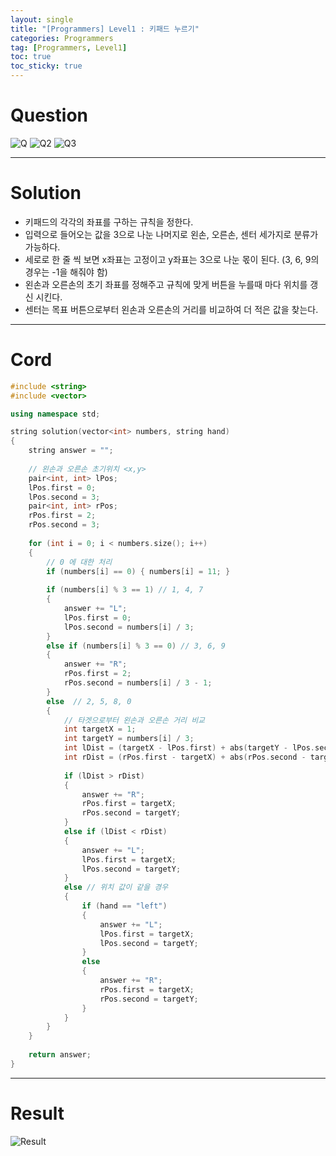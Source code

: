 ```yaml
---
layout: single
title: "[Programmers] Level1 : 키패드 누르기"
categories: Programmers
tag: [Programmers, Level1]
toc: true
toc_sticky: true
---
```


# Question
![Q](https://user-images.githubusercontent.com/97664446/194706111-737db035-4af5-4ee4-9c62-2fcda10d2f22.PNG)
![Q2](https://user-images.githubusercontent.com/97664446/194706114-937d73e3-328a-4b22-98da-f68ee7aead07.PNG)
![Q3](https://user-images.githubusercontent.com/97664446/194706115-07f7da2d-fd07-4662-bea8-fdedbde83869.PNG)

***

# Solution
- 키패드의 각각의 좌표를 구하는 규칙을 정한다.
- 입력으로 들어오는 값을 3으로 나눈 나머지로 왼손, 오른손, 센터 세가지로 분류가 가능하다.
- 세로로 한 줄 씩 보면 x좌표는 고정이고 y좌표는 3으로 나눈 몫이 된다. (3, 6, 9의 경우는 -1을 해줘야 함)
- 왼손과 오른손의 초기 좌표를 정해주고 규칙에 맞게 버튼을 누를때 마다 위치를 갱신 시킨다.
- 센터는 목표 버튼으로부터 왼손과 오른손의 거리를 비교하여 더 적은 값을 찾는다.

***

# Cord
```c++
#include <string>
#include <vector>

using namespace std;

string solution(vector<int> numbers, string hand) 
{
    string answer = "";
    
    // 왼손과 오른손 초기위치 <x,y>
    pair<int, int> lPos;
    lPos.first = 0;
    lPos.second = 3;
    pair<int, int> rPos;
    rPos.first = 2;
    rPos.second = 3;
    
    for (int i = 0; i < numbers.size(); i++)
    {   
        // 0 에 대한 처리
        if (numbers[i] == 0) { numbers[i] = 11; } 
        
        if (numbers[i] % 3 == 1) // 1, 4, 7
        {
            answer += "L";
            lPos.first = 0;
            lPos.second = numbers[i] / 3;
        }
        else if (numbers[i] % 3 == 0) // 3, 6, 9
        {
            answer += "R";
            rPos.first = 2;
            rPos.second = numbers[i] / 3 - 1;
        }
        else  // 2, 5, 8, 0
        {
            // 타겟으로부터 왼손과 오른손 거리 비교
            int targetX = 1; 
            int targetY = numbers[i] / 3;
            int lDist = (targetX - lPos.first) + abs(targetY - lPos.second);
            int rDist = (rPos.first - targetX) + abs(rPos.second - targetY);
            
            if (lDist > rDist)
            {
                answer += "R";
                rPos.first = targetX;
                rPos.second = targetY;
            }
            else if (lDist < rDist)
            {
                answer += "L";
                lPos.first = targetX;
                lPos.second = targetY;
            }
            else // 위치 값이 같을 경우
            {
                if (hand == "left")
                {
                    answer += "L";
                    lPos.first = targetX;
                    lPos.second = targetY;
                }
                else 
                {
                    answer += "R";
                    rPos.first = targetX;
                    rPos.second = targetY;
                }
            }
        }
    }
    
    return answer;
}
```

***

# Result
![Result](https://user-images.githubusercontent.com/97664446/194706116-729b76c7-6804-4194-ae1b-2340dbe11ad0.PNG)
